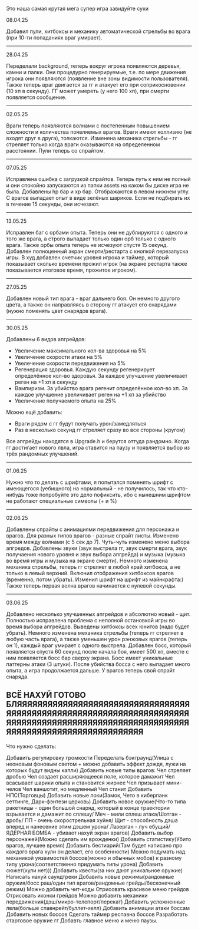 Это наша самая крутая мега супер игра завидуйте суки

08.04.25

Добавил пули, хитбоксы и механику автоматической стрельбы во врага (при 10-ти попаданиях враг умирает).

-----------------------------------------------------------------

28.04.25

Переделали background, теперь вокруг игрока появляются деревья, камни и палки. Они процедурно генерируемые, т.е. по мере движения игрока они появляются (появление вне зоны видимости пользователя). Также теперь враг двигается за гг и атакует его при соприкосновении (10 хп в секунду). ГГ может умереть (у него 100 хп), при смерти появляется сообщение.

-----------------------------------------------------------------

02.05.25

Враги теперь появляются волнами с постепенным повышением сложности и количества появляемых врагов. Враги имеют коллизию (не входят друг в друга), толкаются. Изменена механика стрельбы - гг стреляет только когда враги оказываются на определенном расстоянии. Пули теперь со спрайтом.

-----------------------------------------------------------------

07.05.25

Исправлена ошибка с загрузкой спрайтов. Теперь путь к ним не полный и они спокойно запускаются из папки assets на каком бы диске игра не была.
Добавлены hp бар и xp бар. Отображаются в левом нижнем углу.
С врагов выпадает опыт в виде зелёных шариков. Если не подбирать их в течение 15 секунды, они исчезают.

-----------------------------------------------------------------

13.05.25

Исправлен баг с орбами опыта. Теперь они не дублируются с одного и того же врага, а строго выпадает только один орб только с одного врага. Также орбы опыта теперь не исчезуют спустя 15 секунд.
Добавлен полноценный экран смерти/рестарта с кнопкой перезапуска игры.
В худ добавлен счетчик уровня игрока и таймер, который показывает сколько времени прожил игрок (на экране рестарта также показывается итоговое время, прожитое игроком).

-----------------------------------------------------------------

27.05.25

Добавлен новый тип врага - враг дальнего боя. Он немного другого цвета, а также он направляясь в сторону гг атакует его снарядами (нужно поменять цвет снарядов врага).

-----------------------------------------------------------------

30.05.25

Добавлены 6 видов апгрейдов:
- Увеличение максимального кол-ва здоровья на 5%
- Увеличение скорости атаки на 5%
- Увелечение скорости передвижения на 5%
- Регенерация здоровья. Каждую секунду регенерирует определённое кол-во здоровья. За каждое улучшение увеличивает реген на +1 хп в секунду
- Вампиризм. За убийство врага регенит определённое кол-во хп. За каждое улучшение увеличивает реген на +1 хп за убийство
- Увеличение получаемого опыта на 25%
  
Можно ещё добавить:
- Враги рядом с гг будут получать урон/замедляться
- Раз в несколько секунд гг стреляет сразу во все стороны (кругом)

Все апгрейды находятся в Upgrade.h и берутся оттуда рандомно. Когда гг достигает нового лвла, игра ставится на паузу и появляется выбор из трёх рандомных улучшений.

-----------------------------------------------------------------

01.06.25

Нужно что то делать с шрифтами, я попытался поменять шрифт с имеющегося (уебищного) на нормальный - не получилось, так что кто-нибудь тоже попробуйте это дело пофиксить, ибо с нынешним шрифтом не работают специальные символы (+ и %)

-----------------------------------------------------------------
02.06.25

Добавлены спрайты с анимациями передвижения для персонажа и врагов. Для разных типов врагов - разные спрайт листы. Изменено время между волнами (с 5 сек до 7).
Чуть-чуть изменено меню выбора апгредов. Добавлены звуки (звук выстрела гг, звук смерти врага, звук получаения нового уровня и звук выбора апгрейда) и музыка (музыка во время игры и музыка на экране смерти).
Немного изменена механика стрельбы, теперь гг стреляет в любой край хитбокса, а не только в левый верхний. Включил отображения хитбоксов врагов (временно, потом убрать).
Изменил шрифт на шрифт из майнкрафта:)
Также теперь первая волна врагов начинается с нулевой секунды.

-----------------------------------------------------------------
03.06.25

Добавлено несколько улучшенных апгрейдов и абсолютно новый - щит. Полностью исправлена проблема с неполной остановкой игры во время выбора апгрейдов. Выведены хитбоксы всех юнитов (надо будет убрать). Немного изменена механика стрельбы (теперь гг стреляет в любую часть врага), а также уменьшен урон рэнжовых врагов (теперь он 1), каждый враг умирает с одного выстрела. Добавлен босс, который появляется спустя 60 секунд после начала боя, имеет 500 хп, вместе с ним появляется босс бар сверху экрана. Босс имеет уникальные паттерны атаки (3 штуки). После убийства босса с него выпадает много опыта, а игра продолжается дальше. У врагов теперь свой спрайт снаряда.

ВСЁ НАХУЙ ГОТОВО БЛЯЯЯЯЯЯЯЯЯЯЯЯЯЯЯЯЯЯЯЯЯЯЯЯЯЯЯЯЯЯЯЯЯЯЯЯЯЯЯЯЯЯЯЯЯЯЯЯЯЯЯЯЯЯЯЯЯЯЯЯЯЯЯЯЯЯЯЯЯЯЯЯЯЯЯЯЯЯЯЯЯЯЯЯЯЯЯЯЯЯЯЯЯЯЯЯЯЯЯЯЯЯЯЯЯЯЯЯЯЯЯЯЯЯЯЯЯЯЯЯЯЯЯЯЯЯЯЯЯЯЯЯЯ
-----------------------------------------------------------------
Что нужно сделать:

Добавить регулировку громкости
Переделать бэкграунд(Улица с неоновым фоновым светом + можно добавить эффект дождя, лужи на которых будут видны капли)
Добавить новые типы врагов:
  Чел стреляет дробью
  Чел создает расширяющееся поле, которое дамажит
  Чел всасывает шарики опыта и становится жирнее
  Чел призывает мини-челов
  Чел ваншотит, но медленный
  Чел станит
Добавить НПС(Торговцы)
Добавить новые локи(Замок, Чето в киберпанк сеттинге, Дарк-фэнтези церковь)
Добавить новое оружие(Что-то типа ракетницы - один большой снаряд, который в конце траектории взрывается и дамажит по сплешу/ Меч - мили сплеш атака/Шотган - дробь/ ПП - очень скорострельная хуйня/ Щит - способность дэша вперед и нанесение этим дэшем урона/ Лазерган - луч ебущий/ ЯДЕРНАЯ БОМБА - убивает нахуй экран врагов)
Добавить выбор персонажей(Можно сделать им врожденки)
Добавить статистику(Убито врагов, лучшее время)
Добавить бестиарий(Там будет написано про каждого врага хули он делает, его особенности)
Можно подумать над механикой уязвимостей боссов(можно и обычных мобов) к разному типу урона(соответственно придумать типы урона)
Добавить сюжет(хули нет)))
Добавить квесты(за них дают уникальное оружие)
Написать нахуй саундтреки
Добавить новые режимы(рандомные оружия/босс раш/один тип врагов/рандомные грейды/бесконечный режим)
Можно добавить чит-коды
Отрисовать красивое меню грейдов
Отрисовать иконки грейдов
Можно добавить механики передвижения(дэш/микро-телепорт/перекат)
Добавить усложненные лвла(больше спавнрейт/буллет-хелл)
Добавить анимации атаки боссам
Добавить новых боссов
Сделать таймер респавна боссов
Разработать стартовое оружие гг
Добавть главное меню и меню паузы.
